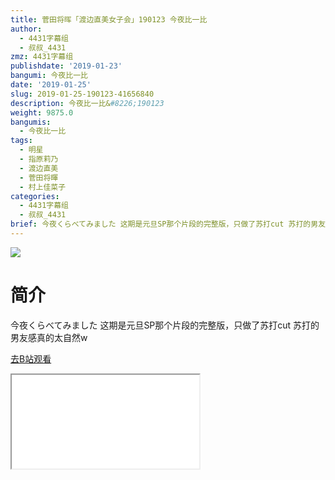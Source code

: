 ```yaml
---
title: 菅田将晖「渡边直美女子会」190123 今夜比一比
author:
  - 4431字幕组
  - 叔叔_4431
zmz: 4431字幕组
publishdate: '2019-01-23'
bangumi: 今夜比一比
date: '2019-01-25'
slug: 2019-01-25-190123-41656840
description: 今夜比一比&#8226;190123
weight: 9875.0
bangumis:
  - 今夜比一比
tags:
  - 明星
  - 指原莉乃
  - 渡边直美
  - 菅田将暉
  - 村上佳菜子
categories:
  - 4431字幕组
  - 叔叔_4431
brief: 今夜くらべてみました 这期是元旦SP那个片段的完整版，只做了苏打cut 苏打的男友感真的太自然w
---
```

![](https://i.imgur.com/yG7lc7t.jpg)
# 简介  
今夜くらべてみました
这期是元旦SP那个片段的完整版，只做了苏打cut
苏打的男友感真的太自然w  

[去B站观看](https://www.bilibili.com/video/av41656840/)
<div class ="resp-container"><iframe class="testiframe" src="//player.bilibili.com/player.html?aid=41656840"", scrolling="no", allowfullscreen="true" > </iframe></div> 
